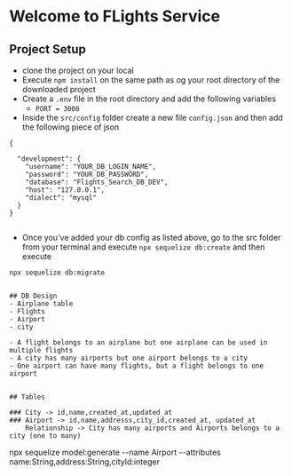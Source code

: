 # Welcome to FLights Service

## Project Setup
- clone the project on your local
- Execute `npm install` on the same path as og your root directory of the downloaded project
- Create  a `.env` file in the root directory and add the following variables
    - `PORT = 3000`
- Inside the `src/config` folder create a new file `config.json` and then add the following piece of json

```
{

  "development": {
    "username": "YOUR_DB_LOGIN_NAME",
    "password": "YOUR_DB_PASSWORD",
    "database": "Flights_Search_DB_DEV",
    "host": "127.0.0.1",
    "dialect": "mysql"
  } 
} 


```

- Once you've added your db config as listed above, go to the src folder from your terminal and execute `npx sequelize db:create` and then execute 

`npx sequelize db:migrate`
```

## DB Design
- Airplane table
- Flights
- Airport
- city

- A flight belongs to an airplane but one airplane can be used in multiple flights
- A city has many airports but one airport belongs to a city
- One airport can have many flights, but a flight belongs to one airport 


## Tables

### City -> id,name,created_at,updated_at
### Airport -> id,name,addresss,city_id,created_at, updated_at
    Relationship -> City has many airports and Airports belongs to a city (one to many)

```
 npx sequelize model:generate --name Airport --attributes name:String,address:String,cityId:integer

```
